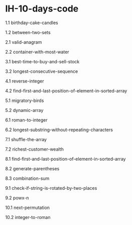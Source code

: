 # IH-10-days-code

1.1 birthday-cake-candles

1.2 between-two-sets

2.1 valid-anagram

2.2 container-with-most-water

3.1 best-time-to-buy-and-sell-stock

3.2 longest-consecutive-sequence

4.1 reverse-integer

4.2 find-first-and-last-position-of-element-in-sorted-array

5.1 migratory-birds

5.2 dynamic-array

6.1 roman-to-integer

6.2 longest-substring-without-repeating-characters

7.1 shuffle-the-array

7.2 richest-customer-wealth

8.1 find-first-and-last-position-of-element-in-sorted-array

8.2 generate-parentheses

8.3 combination-sum

9.1 check-if-string-is-rotated-by-two-places

9.2 powx-n

10.1 next-permutation

10.2 integer-to-roman


